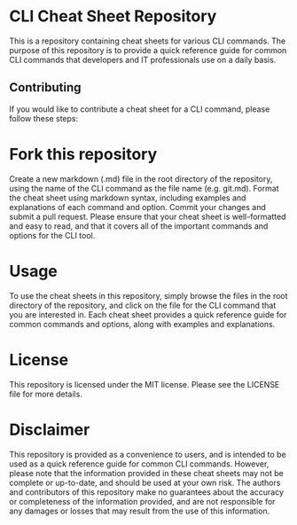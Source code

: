 # CLI Cheat Sheet Repository

This is a repository containing cheat sheets for various CLI commands. The purpose of this repository is to provide a quick reference guide for common CLI commands that developers and IT professionals use on a daily basis.

## Contributing

If you would like to contribute a cheat sheet for a CLI command, please follow these steps:

# Fork this repository

Create a new markdown (.md) file in the root directory of the repository, using the name of the CLI command as the file name (e.g. git.md).
Format the cheat sheet using markdown syntax, including examples and explanations of each command and option.
Commit your changes and submit a pull request.
Please ensure that your cheat sheet is well-formatted and easy to read, and that it covers all of the important commands and options for the CLI tool.

# Usage

To use the cheat sheets in this repository, simply browse the files in the root directory of the repository, and click on the file for the CLI command that you are interested in. Each cheat sheet provides a quick reference guide for common commands and options, along with examples and explanations.

# License

This repository is licensed under the MIT license. Please see the LICENSE file for more details.

# Disclaimer

This repository is provided as a convenience to users, and is intended to be used as a quick reference guide for common CLI commands. However, please note that the information provided in these cheat sheets may not be complete or up-to-date, and should be used at your own risk. The authors and contributors of this repository make no guarantees about the accuracy or completeness of the information provided, and are not responsible for any damages or losses that may result from the use of this information.



